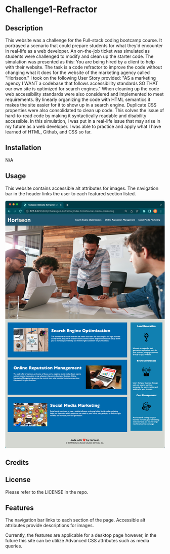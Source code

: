 # Challenge1-Refractor


## Description

This website was a challenge for the Full-stack coding bootcamp course.  It portrayed a scenario that could prepare students for what they'd encounter in real-life as a web developer.  An on-the-job ticket was simulated as students were challenged to modify and clean up the starter code.  The simulation was presented as this: You are being hired by a client to help with their website.  The task is a code refractor to improve the code without changing what it does for the website of the marketing agency called "Horiseon."  I took on the following User Story provided:
"AS a marketing agency
I WANT a codebase that follows accessibility standards
SO THAT our own site is optimized for search engines."
When cleaning up the code web accessibility standards were also considered and implemented to meet requirements.  By linearly organizing the code with HTML semantics it makes the site easier for it to show up in a search engine. Duplicate CSS properties were also consolidated to clean up code. This solves the issue of hard-to-read code by making it syntactically readable and disability accessible.   In this simulation, I was put in a real-life issue that may arise in my future as a web developer.  I was able to practice and apply what I have learned of HTML, Github, and CSS so far.  

## Installation

N/A

## Usage

This website contains accessible alt attributes for images.  The navigation bar in the header links the user to each featured section listed.  

![alt text](./assets/images/Horiseon_Website_Refractor_Challenge.png)

## Credits



## License

Please refer to the LICENSE in the repo. 


## Features

The navigation bar links to each section of the page. Accessible alt attributes provide descriptions for images.  

Currently, the features are applicable for a desktop page however, in the future this site can be utilize Advanced CSS attributes such as media queries.  